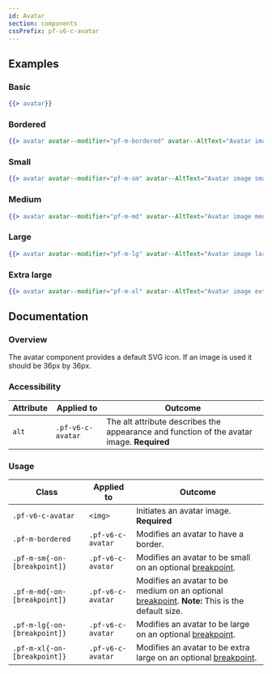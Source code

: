 ```yaml
---
id: Avatar
section: components
cssPrefix: pf-v6-c-avatar
---
```


## Examples
### Basic
```hbs
{{> avatar}}
```

### Bordered
```hbs
{{> avatar avatar--modifier="pf-m-bordered" avatar--AltText="Avatar image bordered"}}
```

### Small
```hbs
{{> avatar avatar--modifier="pf-m-sm" avatar--AltText="Avatar image small"}}
```

### Medium
```hbs
{{> avatar avatar--modifier="pf-m-md" avatar--AltText="Avatar image medium"}}
```

### Large
```hbs
{{> avatar avatar--modifier="pf-m-lg" avatar--AltText="Avatar image large"}}
```

### Extra large
```hbs
{{> avatar avatar--modifier="pf-m-xl" avatar--AltText="Avatar image extra large"}}
```

## Documentation
### Overview
The avatar component provides a default SVG icon. If an image is used it should be 36px by 36px.

### Accessibility
| Attribute | Applied to | Outcome |
| -- | -- | -- |
| `alt` | `.pf-v6-c-avatar` | The alt attribute describes the appearance and function of the avatar image. **Required** |

### Usage
| Class | Applied to | Outcome |
| -- | -- | -- |
| `.pf-v6-c-avatar` | `<img>` |  Initiates an avatar image. **Required** |
| `.pf-m-bordered` | `.pf-v6-c-avatar` | Modifies an avatar to have a border. |
| `.pf-m-sm{-on-[breakpoint]}` | `.pf-v6-c-avatar` | Modifies an avatar to be small on an optional [breakpoint](/developer-resources/global-css-variables#breakpoint-variables-and-class-suffixes). |
| `.pf-m-md{-on-[breakpoint]}` | `.pf-v6-c-avatar` | Modifies an avatar to be medium on an optional [breakpoint](/developer-resources/global-css-variables#breakpoint-variables-and-class-suffixes). **Note:** This is the default size. |
| `.pf-m-lg{-on-[breakpoint]}` | `.pf-v6-c-avatar` | Modifies an avatar to be large on an optional [breakpoint](/developer-resources/global-css-variables#breakpoint-variables-and-class-suffixes). |
| `.pf-m-xl{-on-[breakpoint]}` | `.pf-v6-c-avatar` | Modifies an avatar to be extra large on an optional [breakpoint](/developer-resources/global-css-variables#breakpoint-variables-and-class-suffixes). |
